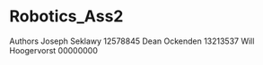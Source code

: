 # Robotics_Ass2
Authors Joseph Seklawy 12578845
        Dean Ockenden  13213537
        Will Hoogervorst 00000000
         
